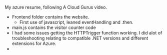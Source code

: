 My azure resume, following A Cloud Gurus video.

- Frontend folder contains the website.
     - First use of javascript, leaned eventHandling and .then.
- main.js contains the visitor counter code
- I had some issues getting the HTTPTrigger function working. I did alot of troubleshooting relating to compatible .NET versions and different extensions for Azure.
- 
